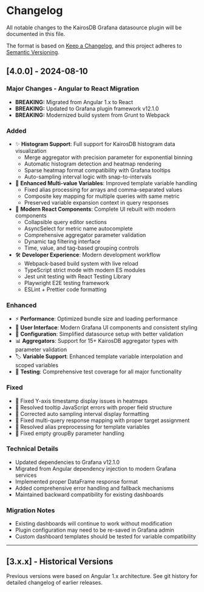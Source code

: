 # Changelog

All notable changes to the KairosDB Grafana datasource plugin will be documented in this file.

The format is based on [Keep a Changelog](https://keepachangelog.com/en/1.0.0/),
and this project adheres to [Semantic Versioning](https://semver.org/spec/v2.0.0.html).

## [4.0.0] - 2024-08-10

### Major Changes - Angular to React Migration

- **BREAKING:** Migrated from Angular 1.x to React
- **BREAKING:** Updated to Grafana plugin framework v12.1.0
- **BREAKING:** Modernized build system from Grunt to Webpack

### Added

- ✨ **Histogram Support**: Full support for KairosDB histogram data visualization
  - Merge aggregator with precision parameter for exponential binning
  - Automatic histogram detection and heatmap rendering
  - Sparse heatmap format compatibility with Grafana tooltips
  - Auto-sampling interval logic with snap-to-intervals
- 🎯 **Enhanced Multi-value Variables**: Improved template variable handling
  - Fixed alias processing for arrays and comma-separated values
  - Composite key mapping for multiple queries with same metric
  - Preserved variable expansion context in query responses
- 🚀 **Modern React Components**: Complete UI rebuilt with modern components
  - Collapsible query editor sections
  - AsyncSelect for metric name autocomplete
  - Comprehensive aggregator parameter validation
  - Dynamic tag filtering interface
  - Time, value, and tag-based grouping controls
- 🛠️ **Developer Experience**: Modern development workflow
  - Webpack-based build system with live reload
  - TypeScript strict mode with modern ES modules
  - Jest unit testing with React Testing Library
  - Playwright E2E testing framework
  - ESLint + Prettier code formatting

### Enhanced

- ⚡ **Performance**: Optimized bundle size and loading performance
- 🎨 **User Interface**: Modern Grafana UI components and consistent styling
- 🔧 **Configuration**: Simplified datasource setup with better validation
- 📊 **Aggregators**: Support for 15+ KairosDB aggregator types with parameter validation
- 🏷️ **Variable Support**: Enhanced template variable interpolation and scoped variables
- 🧪 **Testing**: Comprehensive test coverage for all major functionality

### Fixed

- 🐛 Fixed Y-axis timestamp display issues in heatmaps
- 🐛 Resolved tooltip JavaScript errors with proper field structure
- 🐛 Corrected auto sampling interval display formatting
- 🐛 Fixed multi-query response mapping with proper target assignment
- 🐛 Resolved alias preprocessing for template variables
- 🐛 Fixed empty groupBy parameter handling

### Technical Details

- Updated dependencies to Grafana v12.1.0
- Migrated from Angular dependency injection to modern Grafana services
- Implemented proper DataFrame response format
- Added comprehensive error handling and fallback mechanisms
- Maintained backward compatibility for existing dashboards

### Migration Notes

- Existing dashboards will continue to work without modification
- Plugin configuration may need to be re-saved in Grafana admin
- Custom dashboard templates should be tested for variable compatibility

---

## [3.x.x] - Historical Versions

Previous versions were based on Angular 1.x architecture. See git history for detailed changelog of earlier releases.
